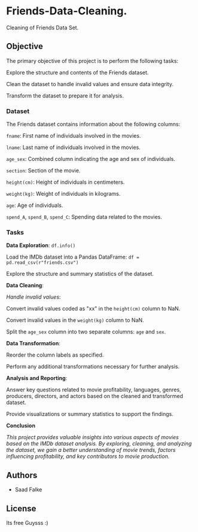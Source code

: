# Friends-Data-Cleaning.
Cleaning of Friends Data Set.



## Objective
The primary objective of this project is to perform the following tasks:

Explore the structure and contents of the Friends dataset.

Clean the dataset to handle invalid values and ensure data integrity.

Transform the dataset to prepare it for analysis.

### Dataset
The Friends dataset contains information about the following columns:

`fname`: First name of individuals involved in the movies.

`lname`: Last name of individuals involved in the movies.

`age_sex`: Combined column indicating the age and sex of individuals.

`section`: Section of the movie.

`height(cm)`: Height of individuals in centimeters.

`weight(kg)`: Weight of individuals in kilograms.

`age`: Age of individuals.

`spend_A`, `spend_B`, `spend_C`: Spending data related to the movies.

### Tasks
**Data Exploration**: `df.info()`

Load the IMDb dataset into a Pandas DataFrame: `df = pd.read_csv(r"friends.csv")`

Explore the structure and summary statistics of the dataset.

**Data Cleaning**:

*Handle invalid values*:

Convert invalid values coded as "xx" in the `height(cm)` column to NaN.

Convert invalid values in the `weight(kg)` column to NaN.

Split the `age_sex` column into two separate columns: `age` and `sex`.

**Data Transformation**:

Reorder the column labels as specified.

Perform any additional transformations necessary for further analysis.

**Analysis and Reporting**:

Answer key questions related to movie profitability, languages, genres, producers, directors, and actors based on the cleaned and transformed dataset.

Provide visualizations or summary statistics to support the findings.

**Conclusion**

*This project provides valuable insights into various aspects of movies based on the IMDb dataset analysis. By exploring, cleaning, and analyzing the dataset, we gain a better understanding of movie trends, factors influencing profitability, and key contributors to movie production.*


## Authors

- Saad Falke

## License
Its free Guysss :)
